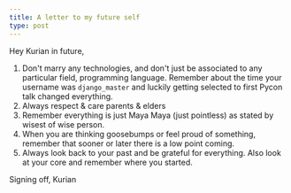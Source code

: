 ```yaml
---
title: A letter to my future self
type: post
---
```


Hey Kurian in future,

1. Don't marry any technologies, and don't just be associated to any particular field, programming language. Remember about the time your username was `django_master` and luckily getting selected to first Pycon talk changed everything.
2. Always respect & care parents & elders
3. Remember everything is just Maya Maya (just pointless) as stated by wisest of wise person.
4. When you are thinking goosebumps or feel proud of something, remember that sooner or later there is a low point coming.
5. Always look back to your past and be grateful for everything. Also look at your core and remember where you started.

Signing off,
Kurian

